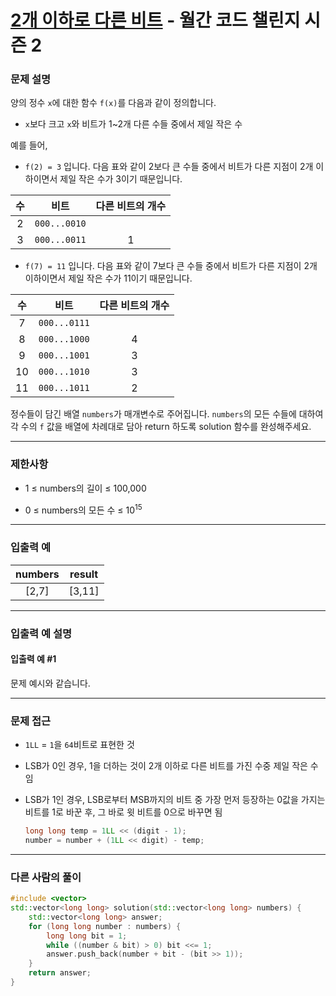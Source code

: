 # [2개 이하로 다른 비트](https://programmers.co.kr/learn/courses/30/lessons/77885) - 월간 코드 챌린지 시즌 2

### 문제 설명

양의 정수 `x`에 대한 함수 `f(x)`를 다음과 같이 정의합니다.

  - `x`보다 크고 `x`와 비트가 1~2개 다른 수들 중에서 제일 작은 수

예를 들어,

  - `f(2) = 3` 입니다. 다음 표와 같이 2보다 큰 수들 중에서 비트가 다른 지점이 2개 이하이면서 제일 작은 수가 3이기 때문입니다.

|  수   |     비트     | 다른 비트의 개수 |
| :---: | :----------: | :--------------: |
|   2   | `000...0010` |                  |
|   3   | `000...0011` |        1         |

  - `f(7) = 11` 입니다. 다음 표와 같이 7보다 큰 수들 중에서 비트가 다른 지점이 2개 이하이면서 제일 작은 수가 11이기 때문입니다.

|  수   |     비트     | 다른 비트의 개수 |
| :---: | :----------: | :--------------: |
|   7   | `000...0111` |                  |
|   8   | `000...1000` |        4         |
|   9   | `000...1001` |        3         |
|  10   | `000...1010` |        3         |
|  11   | `000...1011` |        2         |

정수들이 담긴 배열 `numbers`가 매개변수로 주어집니다. `numbers`의 모든 수들에 대하여 각 수의 `f` 값을 배열에 차례대로 담아 return 하도록 solution 함수를 완성해주세요.

---

### 제한사항

  - 1 ≤ numbers의 길이 ≤ 100,000

  - 0 ≤ numbers의 모든 수 ≤ 10<sup>15</sup>

---

### 입출력 예

| numbers | result |
| :-----: | :----: |
|  [2,7]  | [3,11] |

---

### 입출력 예 설명

#### 입출력 예 #1

문제 예시와 같습니다.

---

### 문제 접근

  - `1LL` = `1`을 `64`비트로 표현한 것

  - LSB가 0인 경우, 1을 더하는 것이 2개 이하로 다른 비트를 가진 수중 제일 작은 수임

  - LSB가 1인 경우, LSB로부터 MSB까지의 비트 중 가장 먼저 등장하는 0값을 가지는 비트를 1로 바꾼 후, 그 바로 윗 비트를 0으로 바꾸면 됨

    ```cpp
    long long temp = 1LL << (digit - 1);
    number = number + (1LL << digit) - temp;
    ```

----

### 다른 사람의 풀이

```cpp
#include <vector>
std::vector<long long> solution(std::vector<long long> numbers) {
    std::vector<long long> answer;
    for (long long number : numbers) {
        long long bit = 1;
        while ((number & bit) > 0) bit <<= 1;
        answer.push_back(number + bit - (bit >> 1));
    }
    return answer;
}
```